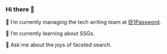 ### Hi there 👋
🔭 I’m currently managing the tech writing team at [@1Password](https://github.com/1Password).

🌱 I’m currently learning about SSGs.

💬 Ask me about the joys of faceted search.

<!-- <a rel="me" href="https://social.lol/@urn"> -->
